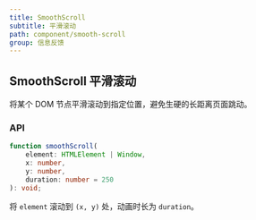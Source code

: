 ```yaml
---
title: SmoothScroll
subtitle: 平滑滚动
path: component/smooth-scroll
group: 信息反馈
---
```


## SmoothScroll 平滑滚动

将某个 DOM 节点平滑滚动到指定位置，避免生硬的长距离页面跳动。

### API

```ts
function smoothScroll(
	element: HTMLElement | Window,
	x: number,
	y: number,
	duration: number = 250
): void;
```

将 `element` 滚动到 `(x, y)` 处，动画时长为 `duration`。
